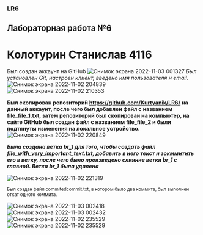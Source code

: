 ### LR6
## Лабораторная работа №6
# Колотурин Станислав 4116
Был создан аккаунт на GitHub
![Снимок экрана 2022-11-03 001327](https://user-images.githubusercontent.com/117310168/199603815-1a7f1025-ddb7-4d97-97df-f93e828b3871.png)
*Был установлен Git, настроен клиент, введено имя пользователя и email.*
![Снимок экрана 2022-11-02 204839](https://user-images.githubusercontent.com/117310168/199604136-5bac6e57-67d1-4a9c-a917-62f7bca1f794.png)
![Снимок экрана 2022-11-02 210353](https://user-images.githubusercontent.com/117310168/199604175-0a7cc075-9f75-46f3-ae25-2c57284b2ac2.png)

**Был скопирован репозиторий https://github.com/Kurtyanik/LR6/ на данный аккаунт, после чего был добавлен файл с названием file_file_1.txt, затем репозиторий был скопирован на компьютер, на сайте GitHub был создан файл с названием file_file_2 и были подтянуты изменения на локальное устройство.**
![Снимок экрана 2022-11-02 220849](https://user-images.githubusercontent.com/117310168/199604643-e91d3092-24cc-4b6e-a576-f273aba13ef6.png)

***Была создана ветка br_1 для того, чтобы создать файл file_with_very_important_text.txt, добавить в него текст и зокммитить его в ветку, после чего было произведено слияние ветки br_1 с главной. Ветка br_1 была удалена***

![Снимок экрана 2022-11-02 221319](https://user-images.githubusercontent.com/117310168/199605015-e509117d-2174-4ed3-9d3d-099f78fbf2bf.png)

<sup> Был создан файл commitedcommit.txt, в котором было два коммита, был выполнен откат одного коммита.</sup>

![Снимок экрана 2022-11-03 002418](https://user-images.githubusercontent.com/117310168/199605874-7b12e0f9-10b0-4084-9cdd-1ce2064567dc.png)
![Снимок экрана 2022-11-03 002432](https://user-images.githubusercontent.com/117310168/199605881-0ed4bc84-ae1e-4636-a730-2f75c187e497.png)
![Снимок экрана 2022-11-02 235529](https://user-images.githubusercontent.com/117310168/199605916-16e8745b-c58b-45c1-ba2c-3b2d21b10061.png)
![Снимок экрана 2022-11-02 235529](https://user-images.githubusercontent.com/117310168/199605947-f3e52991-ee1e-4ef6-ae31-33feb6d58f8b.png)
